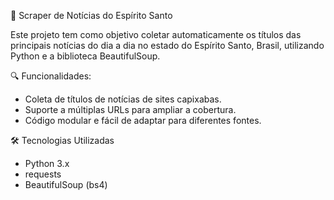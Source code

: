 📰 Scraper de Notícias do Espírito Santo

Este projeto tem como objetivo coletar automaticamente os títulos das principais notícias do dia a dia no estado do Espírito Santo, Brasil, utilizando Python e a biblioteca BeautifulSoup.

🔍 Funcionalidades:

  * Coleta de títulos de notícias de sites capixabas.
  * Suporte a múltiplas URLs para ampliar a cobertura.
  * Código modular e fácil de adaptar para diferentes fontes.

🛠️ Tecnologias Utilizadas

   * Python 3.x
   * requests
   * BeautifulSoup (bs4)
